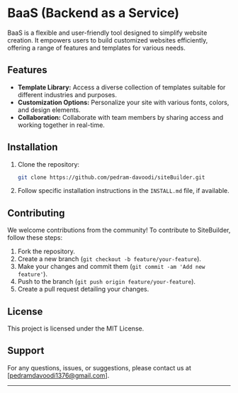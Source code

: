 # BaaS (Backend as a Service)


BaaS is a flexible and user-friendly tool designed to simplify website creation. It empowers users to build customized websites efficiently, offering a range of features and templates for various needs.

## Features

- **Template Library:** Access a diverse collection of templates suitable for different industries and purposes.
- **Customization Options:** Personalize your site with various fonts, colors, and design elements.
- **Collaboration:** Collaborate with team members by sharing access and working together in real-time.

## Installation

1. Clone the repository:

   ```bash
   git clone https://github.com/pedram-davoodi/siteBuilder.git
   ```

2. Follow specific installation instructions in the `INSTALL.md` file, if available.

## Contributing

We welcome contributions from the community! To contribute to SiteBuilder, follow these steps:

1. Fork the repository.
2. Create a new branch (`git checkout -b feature/your-feature`).
3. Make your changes and commit them (`git commit -am 'Add new feature'`).
4. Push to the branch (`git push origin feature/your-feature`).
5. Create a pull request detailing your changes.


## License

This project is licensed under the MIT License.

## Support

For any questions, issues, or suggestions, please contact us at [pedramdavoodi1376@gmail.com].

---
